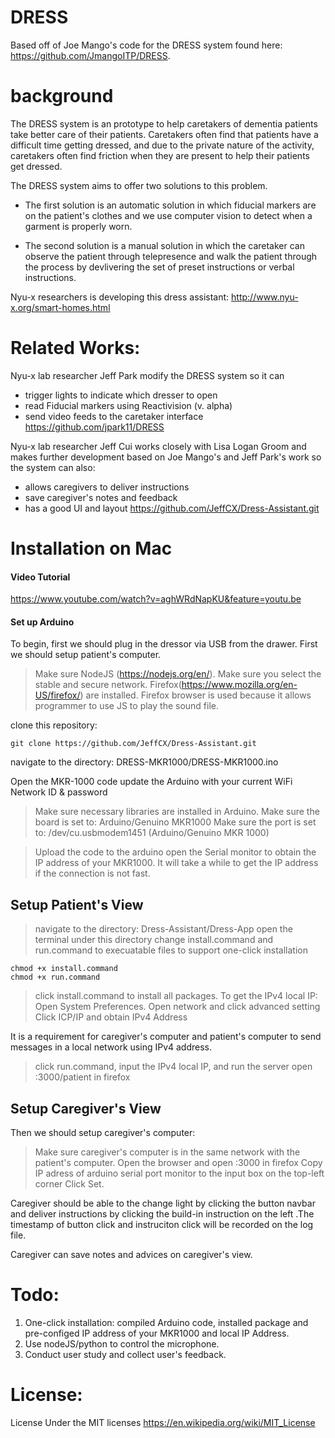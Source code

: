 # DRESS
Based off of Joe Mango's code for the DRESS system found here: https://github.com/JmangoITP/DRESS. 

# background 
The DRESS system is an prototype to help caretakers of dementia patients take better care of their patients. Caretakers often find that patients have a difficult time getting dressed, and due to the private nature of the activity, caretakers often find friction when they are present to help their patients get dressed. 

The DRESS system aims to offer two solutions to this problem.

- The first solution is an automatic solution in which fiducial markers are on the patient's clothes and we use computer vision to detect when a garment is properly worn. 

- The second solution is a manual solution in which the caretaker can observe the patient through telepresence and walk the patient through the process by devlivering the set of preset instructions or verbal instructions.

Nyu-x researchers is developing this dress assistant:
http://www.nyu-x.org/smart-homes.html
 
# Related Works:
 Nyu-x lab researcher Jeff Park modify the DRESS system so it can 
* trigger lights to indicate which dresser to open
* read Fiducial markers using Reactivision (v. alpha)
* send video feeds to the caretaker interface 
https://github.com/jpark11/DRESS

Nyu-x lab researcher Jeff Cui works closely with Lisa Logan Groom and makes further development based on Joe Mango's and Jeff Park's work so the system can also:
* allows caregivers to deliver instructions 
* save caregiver's notes and feedback
* has a good UI and layout
https://github.com/JeffCX/Dress-Assistant.git

# Installation on Mac
#### Video Tutorial
https://www.youtube.com/watch?v=aghWRdNapKU&feature=youtu.be

#### Set up Arduino
To begin, first we should plug in the dressor via USB from the drawer.
First we should setup patient's computer. 

> Make sure NodeJS (https://nodejs.org/en/).
> Make sure you select the stable and secure network.
> Firefox(https://www.mozilla.org/en-US/firefox/) are installed.
> Firefox browser is used because it allows programmer to use JS to play the sound file. 

clone this repository: 

	git clone https://github.com/JeffCX/Dress-Assistant.git


navigate to the directory: DRESS-MKR1000/DRESS-MKR1000.ino

Open the MKR-1000 code 
update the Arduino with your current WiFi Network ID & password

> Make sure necessary libraries are installed in Arduino.
> Make sure the board is set to: Arduino/Genuino MKR1000
> Make sure the port is set to: /dev/cu.usbmodem1451 (Arduino/Genuino MKR 1000)

> Upload the code to the arduino
> open the Serial monitor to obtain the IP address of your MKR1000.
> It will take a while to get the IP address if the connection is not fast.

## Setup Patient's View
> navigate to the directory: Dress-Assistant/Dress-App
> open the terminal under this directory
> change install.command and run.command to execuatable files to support one-click installation

	chmod +x install.command
	chmod +x run.command 
	
> click install.command to install all packages.
> To get the IPv4 local IP: Open System Preferences.
> Open network and click advanced setting 
> Click ICP/IP and obtain IPv4 Address

It is a requirement for caregiver's computer and patient's computer to send messages in a local network using IPv4 address.

> click run.command, input the IPv4 local IP, and run the server
> open <LocalIP>:3000/patient in firefox 

## Setup Caregiver's View
Then we should setup caregiver's computer:

> Make sure caregiver's computer is in the same network with the patient's computer.
> Open the browser and open <LocalIP>:3000 in firefox
> Copy IP adress of arduino serial port monitor to the input box on the top-left corner 
> Click Set.

Caregiver should be able to the change light by clicking the button navbar and deliver instructions by clicking the build-in instruction on the left .The timestamp of button click and instruciton click will be recorded on the log file.

Caregiver can save notes and advices on caregiver's view.

# Todo:
1. One-click installation: compiled Arduino code, installed package and pre-configed IP address of your MKR1000 and local IP Address.
2. Use nodeJS/python to control the microphone.
3. Conduct user study and collect user's feedback. 

# License:
License Under the MIT licenses
https://en.wikipedia.org/wiki/MIT_License








